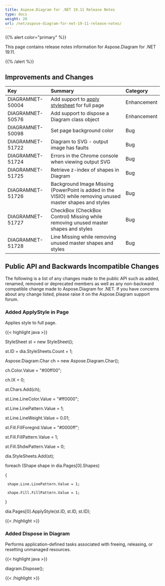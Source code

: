 ```yaml
---
title: Aspose.Diagram for .NET 19.11 Release Notes
type: docs
weight: 20
url: /net/aspose-diagram-for-net-19-11-release-notes/
---
```


{{% alert color="primary" %}} 

This page contains release notes information for Aspose.Diagram for .NET 19.11.

{{% /alert %}} 
## **Improvements and Changes**

|**Key**|**Summary**|**Category**|
| :- | :- | :- |
|DIAGRAMNET-50004|Add support to [apply stylesheet](/diagram/net/format-visio-pages/) for full page|Enhancement|
|DIAGRAMNET-50576|Add support to dispose a Diagram class object|Enhancement|
|DIAGRAMNET-50098|Set page background color|Bug|
|DIAGRAMNET-51722|Diagram to SVG - output image has faults|Bug|
|DIAGRAMNET-51724|Errors in the Chrome console when viewing output SVG|Bug|
|DIAGRAMNET-51725|Retrieve z-index of shapes in Diagram|Bug|
|DIAGRAMNET-51726|Background Image Missing (PowerPoint is added in the VISIO) while removing unused master shapes and styles|Bug|
|DIAGRAMNET-51727|CheckBox (CheckBox Control) Missing while removing unused master shapes and styles|Bug|
|DIAGRAMNET-51728|Line Missing while removing unused master shapes and styles|Bug|

## **Public API and Backwards Incompatible Changes**
The following is a list of any changes made to the public API such as added, renamed, removed or deprecated members as well as any non-backward compatible change made to Aspose.Diagram for .NET. If you have concerns about any change listed, please raise it on the Aspose.Diagram support forum.
### **Added ApplyStyle in Page**
Applies style to full page.

{{< highlight java >}}

StyleSheet st = new StyleSheet();

st.ID = dia.StyleSheets.Count + 1;

Aspose.Diagram.Char ch = new Aspose.Diagram.Char();

ch.Color.Value = "#00ff00";

ch.IX = 0;

st.Chars.Add(ch);

st.Line.LineColor.Value = "#ff0000";

st.Line.LinePattern.Value = 1;

st.Line.LineWeight.Value = 0.01;

st.Fill.FillForegnd.Value = "#0000ff";

st.Fill.FillPattern.Value = 1;

st.Fill.ShdwPattern.Value = 0;

dia.StyleSheets.Add(st);

foreach (Shape shape in dia.Pages[0].Shapes)

{

     shape.Line.LinePattern.Value = 1;
    
     shape.Fill.FillPattern.Value = 1;

}

dia.Pages[0].ApplyStyle(st.ID, st.ID, st.ID);

{{< /highlight >}}
### **Added Dispose in Diagram**
Performs application-defined tasks associated with freeing, releasing, or resetting unmanaged resources.

{{< highlight java >}}

 diagram.Dispose();

{{< /highlight >}}
